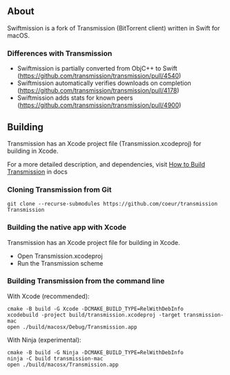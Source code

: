 ## About

Swiftmission is a fork of Transmission (BitTorrent client) written in Swift for macOS.

### Differences with Transmission
* Swiftmission is partially converted from ObjC++ to Swift (https://github.com/transmission/transmission/pull/4540)
* Swiftmission automatically verifies downloads on completion (https://github.com/transmission/transmission/pull/4178)
* Swiftmission adds stats for known peers (https://github.com/transmission/transmission/pull/4900)

## Building

Transmission has an Xcode project file (Transmission.xcodeproj) for building in Xcode.

For a more detailed description, and dependencies, visit [How to Build Transmission](docs/Building-Transmission.md) in docs

### Cloning Transmission from Git
```console
git clone --recurse-submodules https://github.com/coeur/transmission Transmission
```

### Building the native app with Xcode
Transmission has an Xcode project file for building in Xcode.
- Open Transmission.xcodeproj
- Run the Transmission scheme

### Building Transmission from the command line

With Xcode (recommended):
```console
cmake -B build -G Xcode -DCMAKE_BUILD_TYPE=RelWithDebInfo
xcodebuild -project build/transmission.xcodeproj -target transmission-mac
open ./build/macosx/Debug/Transmission.app
```

With Ninja (experimental):
```console
cmake -B build -G Ninja -DCMAKE_BUILD_TYPE=RelWithDebInfo
ninja -C build transmission-mac
open ./build/macosx/Transmission.app
```
